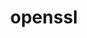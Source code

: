 ---
title: "openssl"
layout: cache
categories: [package, develop-2023-06-04]
meta: {"versions": ["1.1.1t"], "compilers": ["gcc@=11.1.0", "gcc@=11.3.0", "gcc@=12.1.0", "gcc@=12.3.0", "gcc@=7.3.1", "gcc@=7.5.0", "intel@=2021.9.0", "oneapi@=2023.0.0"], "oss": ["amzn2", "ubuntu18.04", "ubuntu20.04", "ubuntu22.04"], "platforms": ["linux"], "targets": ["aarch64", "icelake", "neoverse_n1", "neoverse_v1", "ppc64le", "x86_64", "x86_64_v3"], "stacks": ["aws-ahug", "aws-ahug-aarch64", "aws-isc", "aws-isc-aarch64", "aws-pcluster-icelake", "aws-pcluster-neoverse_n1", "aws-pcluster-neoverse_v1", "aws-pcluster-skylake", "build_systems", "data-vis-sdk", "e4s", "e4s-oneapi", "e4s-power", "gpu-tests", "ml-linux-x86_64-cpu", "ml-linux-x86_64-cuda", "ml-linux-x86_64-rocm", "radiuss", "radiuss-aws", "radiuss-aws-aarch64", "root", "tutorial"], "num_specs": 12, "num_specs_by_stack": {"aws-isc-aarch64": 2, "radiuss-aws-aarch64": 2, "root": 12, "aws-ahug-aarch64": 2, "aws-pcluster-skylake": 2, "aws-pcluster-icelake": 2, "aws-isc": 1, "aws-ahug": 1, "radiuss-aws": 1, "aws-pcluster-neoverse_v1": 1, "aws-pcluster-neoverse_n1": 1, "build_systems": 1, "radiuss": 1, "e4s-power": 1, "e4s-oneapi": 1, "e4s": 1, "data-vis-sdk": 1, "gpu-tests": 1, "tutorial": 2, "ml-linux-x86_64-cuda": 1, "ml-linux-x86_64-rocm": 1, "ml-linux-x86_64-cpu": 1}}
spec_details: [{"hash": "tzqoaldsyri2r3vr2efuez2ivktlbamc", "compiler": "gcc@=7.3.1", "versions": ["1.1.1t"], "os": "amzn2", "platform": "linux", "target": "aarch64", "variants": ["build_system=generic", "certs=mozilla", "~docs", "~shared"], "stacks": ["aws-isc-aarch64", "radiuss-aws-aarch64", "root", "aws-ahug-aarch64"], "size": "-", "tarball": "https://binaries.spack.io/releases/develop-2023-06-04/build_cache/linux-amzn2-aarch64/gcc-7.3.1/openssl-1.1.1t/linux-amzn2-aarch64-gcc-7.3.1-openssl-1.1.1t-tzqoaldsyri2r3vr2efuez2ivktlbamc.spack"}, {"hash": "ot2pcwcbsnc43q7fulpivozg4twgou6t", "compiler": "gcc@=12.3.0", "versions": ["1.1.1t"], "os": "amzn2", "platform": "linux", "target": "icelake", "variants": ["build_system=generic", "certs=mozilla", "~docs", "~shared"], "stacks": ["aws-pcluster-skylake", "aws-pcluster-icelake", "root"], "size": "-", "tarball": "https://binaries.spack.io/releases/develop-2023-06-04/build_cache/linux-amzn2-icelake/gcc-12.3.0/openssl-1.1.1t/linux-amzn2-icelake-gcc-12.3.0-openssl-1.1.1t-ot2pcwcbsnc43q7fulpivozg4twgou6t.spack"}, {"hash": "eyudctnne4n5746i2y352v6ltjuvsqyx", "compiler": "intel@=2021.9.0", "versions": ["1.1.1t"], "os": "amzn2", "platform": "linux", "target": "icelake", "variants": ["build_system=generic", "certs=mozilla", "~docs", "~shared"], "stacks": ["aws-pcluster-skylake", "aws-pcluster-icelake", "root"], "size": "-", "tarball": "https://binaries.spack.io/releases/develop-2023-06-04/build_cache/linux-amzn2-icelake/intel-2021.9.0/openssl-1.1.1t/linux-amzn2-icelake-intel-2021.9.0-openssl-1.1.1t-eyudctnne4n5746i2y352v6ltjuvsqyx.spack"}, {"hash": "qc7jfzm62khjfcegrxirgpkxeukv2rjf", "compiler": "gcc@=7.3.1", "versions": ["1.1.1t"], "os": "amzn2", "platform": "linux", "target": "neoverse_n1", "variants": ["build_system=generic", "certs=mozilla", "~docs", "~shared"], "stacks": ["aws-isc-aarch64", "radiuss-aws-aarch64", "root", "aws-ahug-aarch64"], "size": "-", "tarball": "https://binaries.spack.io/releases/develop-2023-06-04/build_cache/linux-amzn2-neoverse_n1/gcc-7.3.1/openssl-1.1.1t/linux-amzn2-neoverse_n1-gcc-7.3.1-openssl-1.1.1t-qc7jfzm62khjfcegrxirgpkxeukv2rjf.spack"}, {"hash": "bhr5j3l5wpztuftt6wywrql4hxvhjcof", "compiler": "gcc@=7.3.1", "versions": ["1.1.1t"], "os": "amzn2", "platform": "linux", "target": "x86_64_v3", "variants": ["build_system=generic", "certs=mozilla", "~docs", "~shared"], "stacks": ["aws-isc", "root", "aws-ahug", "radiuss-aws"], "size": "-", "tarball": "https://binaries.spack.io/releases/develop-2023-06-04/build_cache/linux-amzn2-x86_64_v3/gcc-7.3.1/openssl-1.1.1t/linux-amzn2-x86_64_v3-gcc-7.3.1-openssl-1.1.1t-bhr5j3l5wpztuftt6wywrql4hxvhjcof.spack"}, {"hash": "faf6yrs4wru6b2jxdn7u4vz36htv3st4", "compiler": "gcc@=12.3.0", "versions": ["1.1.1t"], "os": "amzn2", "platform": "linux", "target": "neoverse_v1", "variants": ["build_system=generic", "certs=mozilla", "~docs", "~shared"], "stacks": ["aws-pcluster-neoverse_v1", "aws-pcluster-neoverse_n1", "root"], "size": "-", "tarball": "https://binaries.spack.io/releases/develop-2023-06-04/build_cache/linux-amzn2-neoverse_v1/gcc-12.3.0/openssl-1.1.1t/linux-amzn2-neoverse_v1-gcc-12.3.0-openssl-1.1.1t-faf6yrs4wru6b2jxdn7u4vz36htv3st4.spack"}, {"hash": "5hqnnr2nbyhcy6kkllpjkdoypx4fjs5s", "compiler": "gcc@=7.5.0", "versions": ["1.1.1t"], "os": "ubuntu18.04", "platform": "linux", "target": "x86_64_v3", "variants": ["build_system=generic", "certs=mozilla", "~docs", "~shared"], "stacks": ["root", "build_systems", "radiuss"], "size": "-", "tarball": "https://binaries.spack.io/releases/develop-2023-06-04/build_cache/linux-ubuntu18.04-x86_64_v3/gcc-7.5.0/openssl-1.1.1t/linux-ubuntu18.04-x86_64_v3-gcc-7.5.0-openssl-1.1.1t-5hqnnr2nbyhcy6kkllpjkdoypx4fjs5s.spack"}, {"hash": "ofzj4xfdbjyfd4w4j3ybiz4rlzkmku2o", "compiler": "gcc@=11.1.0", "versions": ["1.1.1t"], "os": "ubuntu20.04", "platform": "linux", "target": "ppc64le", "variants": ["build_system=generic", "certs=mozilla", "~docs", "~shared"], "stacks": ["e4s-power", "root"], "size": "-", "tarball": "https://binaries.spack.io/releases/develop-2023-06-04/build_cache/linux-ubuntu20.04-ppc64le/gcc-11.1.0/openssl-1.1.1t/linux-ubuntu20.04-ppc64le-gcc-11.1.0-openssl-1.1.1t-ofzj4xfdbjyfd4w4j3ybiz4rlzkmku2o.spack"}, {"hash": "i26denbw6lsqrvyulikzvvjf3nkpwqzs", "compiler": "oneapi@=2023.0.0", "versions": ["1.1.1t"], "os": "ubuntu20.04", "platform": "linux", "target": "x86_64", "variants": ["build_system=generic", "certs=mozilla", "~docs", "~shared"], "stacks": ["e4s-oneapi", "root"], "size": "-", "tarball": "https://binaries.spack.io/releases/develop-2023-06-04/build_cache/linux-ubuntu20.04-x86_64/oneapi-2023.0.0/openssl-1.1.1t/linux-ubuntu20.04-x86_64-oneapi-2023.0.0-openssl-1.1.1t-i26denbw6lsqrvyulikzvvjf3nkpwqzs.spack"}, {"hash": "53hozjdykoyjlzohkzwoxzdjv5fynz4f", "compiler": "gcc@=11.1.0", "versions": ["1.1.1t"], "os": "ubuntu20.04", "platform": "linux", "target": "x86_64_v3", "variants": ["build_system=generic", "certs=mozilla", "~docs", "~shared"], "stacks": ["e4s", "data-vis-sdk", "root", "gpu-tests"], "size": "-", "tarball": "https://binaries.spack.io/releases/develop-2023-06-04/build_cache/linux-ubuntu20.04-x86_64_v3/gcc-11.1.0/openssl-1.1.1t/linux-ubuntu20.04-x86_64_v3-gcc-11.1.0-openssl-1.1.1t-53hozjdykoyjlzohkzwoxzdjv5fynz4f.spack"}, {"hash": "w2by2b2vepifq7xzrf527sjpw5mjluyu", "compiler": "gcc@=11.3.0", "versions": ["1.1.1t"], "os": "ubuntu22.04", "platform": "linux", "target": "x86_64_v3", "variants": ["build_system=generic", "certs=mozilla", "~docs", "~shared"], "stacks": ["tutorial", "ml-linux-x86_64-cuda", "ml-linux-x86_64-rocm", "ml-linux-x86_64-cpu", "root"], "size": "-", "tarball": "https://binaries.spack.io/releases/develop-2023-06-04/build_cache/linux-ubuntu22.04-x86_64_v3/gcc-11.3.0/openssl-1.1.1t/linux-ubuntu22.04-x86_64_v3-gcc-11.3.0-openssl-1.1.1t-w2by2b2vepifq7xzrf527sjpw5mjluyu.spack"}, {"hash": "7dyvgorjnxe4okhgr4zd4kso7iottavu", "compiler": "gcc@=12.1.0", "versions": ["1.1.1t"], "os": "ubuntu22.04", "platform": "linux", "target": "x86_64_v3", "variants": ["build_system=generic", "certs=mozilla", "~docs", "~shared"], "stacks": ["tutorial", "root"], "size": "-", "tarball": "https://binaries.spack.io/releases/develop-2023-06-04/build_cache/linux-ubuntu22.04-x86_64_v3/gcc-12.1.0/openssl-1.1.1t/linux-ubuntu22.04-x86_64_v3-gcc-12.1.0-openssl-1.1.1t-7dyvgorjnxe4okhgr4zd4kso7iottavu.spack"}]
---